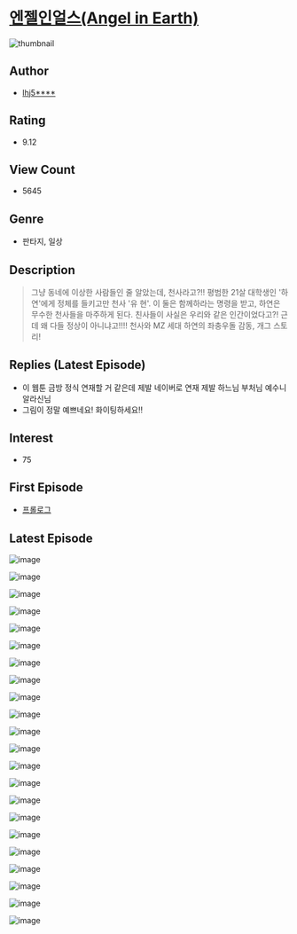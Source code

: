 # [엔젤인얼스(Angel in Earth)](https://comic.naver.com/bestChallenge/list?titleId=800377)
![thumbnail](https://image-comic.pstatic.net/user_contents_data/challenge_comic/2022/09/16/352792/thumbnail_202x16466ab39ae_3c5e_4567_abe7_dad642c3596d_00006009.JPEG)

## Author
- [lhj5****](https://comic.naver.com/artistTitle?id=352792)

## Rating
- 9.12

## View Count
- 5645

## Genre
- 판타지, 일상

## Description
> 그냥 동네에 이상한 사람들인 줄 알았는데, 천사라고?!! 평범한 21살 대학생인 '하연'에게 정체를 들키고만 천사 '유 현'. 이 둘은 함께하라는 명령을 받고, 하연은 무수한 천사들을 마주하게 된다. 친사들이 사실은 우리와 같은 인간이었다고?! 근데 왜 다들 정상이 아니냐고!!!! 천사와 MZ 세대 하연의 좌충우돌 감동, 개그 스토리!

## Replies (Latest Episode)
- 이 웹툰 금방 정식 연재할 거 같은데 제발 네이버로 연재 제발 하느님 부처님 예수니 알라신님
- 그림이 정말 예쁘네요! 화이팅하세요!!

## Interest
- 75

## First Episode
- [프롤로그](https://comic.naver.com/bestChallenge/detail?titleId=800377&no=1)

## Latest Episode
![image](https://image-comic.pstatic.net/user_contents_data/challenge_comic/2022/09/30/352792/upload_3546697064596715107.jpeg)

![image](https://image-comic.pstatic.net/user_contents_data/challenge_comic/2022/09/30/352792/upload_7148963246856234342.jpeg)

![image](https://image-comic.pstatic.net/user_contents_data/challenge_comic/2022/09/30/352792/upload_3688782553405403957.jpeg)

![image](https://image-comic.pstatic.net/user_contents_data/challenge_comic/2022/09/30/352792/upload_3558742227383838259.jpeg)

![image](https://image-comic.pstatic.net/user_contents_data/challenge_comic/2022/09/30/352792/upload_3832625076301412710.jpeg)

![image](https://image-comic.pstatic.net/user_contents_data/challenge_comic/2022/09/30/352792/upload_7089289662618231345.jpeg)

![image](https://image-comic.pstatic.net/user_contents_data/challenge_comic/2022/09/30/352792/upload_3559305172183376177.jpeg)

![image](https://image-comic.pstatic.net/user_contents_data/challenge_comic/2022/09/30/352792/upload_3976787569116669495.jpeg)

![image](https://image-comic.pstatic.net/user_contents_data/challenge_comic/2022/09/30/352792/upload_4134693914306687029.jpeg)

![image](https://image-comic.pstatic.net/user_contents_data/challenge_comic/2022/09/30/352792/upload_4049972162539577908.jpeg)

![image](https://image-comic.pstatic.net/user_contents_data/challenge_comic/2022/09/30/352792/upload_7003157001223615074.jpeg)

![image](https://image-comic.pstatic.net/user_contents_data/challenge_comic/2022/09/30/352792/upload_7233173734208649573.jpeg)

![image](https://image-comic.pstatic.net/user_contents_data/challenge_comic/2022/09/30/352792/upload_7365972980593144626.jpeg)

![image](https://image-comic.pstatic.net/user_contents_data/challenge_comic/2022/09/30/352792/upload_3774360868488295988.jpeg)

![image](https://image-comic.pstatic.net/user_contents_data/challenge_comic/2022/09/30/352792/upload_4122254021747553378.jpeg)

![image](https://image-comic.pstatic.net/user_contents_data/challenge_comic/2022/09/30/352792/upload_7293921786878715233.jpeg)

![image](https://image-comic.pstatic.net/user_contents_data/challenge_comic/2022/09/30/352792/upload_3978192714036635191.jpeg)

![image](https://image-comic.pstatic.net/user_contents_data/challenge_comic/2022/09/30/352792/upload_3616450301309236065.jpeg)

![image](https://image-comic.pstatic.net/user_contents_data/challenge_comic/2022/09/30/352792/upload_4050206538888013107.jpeg)

![image](https://image-comic.pstatic.net/user_contents_data/challenge_comic/2022/09/30/352792/upload_7076673871284691297.jpeg)

![image](https://image-comic.pstatic.net/user_contents_data/challenge_comic/2022/09/30/352792/upload_4063431258585772643.jpeg)

![image](https://image-comic.pstatic.net/user_contents_data/challenge_comic/2022/09/30/352792/upload_3486687029853828151.jpeg)
